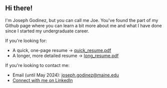 ## Hi there!

I'm Joseph Godinez, but you can call me Joe. You've found the part of my Github page where you can learn a bit more about me and what I have done since I started my undergraduate career. 

If you're looking for:
- A quick, one-page resume -> [quick_resume.pdf](quick_resume.pdf)
- A longer, more detailed resume -> [long_resume.pdf](long_resume.pdf)

If you're looking to contact me:
- Email (until May 2024): joseph.godinez@maine.edu
- [Connect with me on LinkedIn](https://www.linkedin.com/in/joseph-godinez-05a71920b/)
